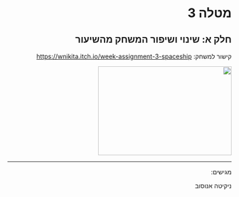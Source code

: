 <div dir='rtl' lang='he'>

# מטלה 3 
## חלק א: שינוי ושיפור המשחק מהשיעור


קישור למשחק: 
https://wnikita.itch.io/week-assignment-3-spaceship


<img src="" width="300" height="200">


---
מגישים:

ניקיטה אנוסוב 


